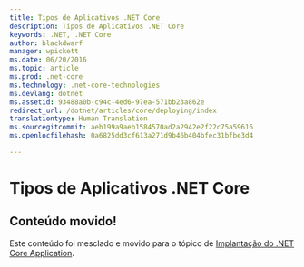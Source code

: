 ```yaml
---
title: Tipos de Aplicativos .NET Core
description: Tipos de Aplicativos .NET Core
keywords: .NET, .NET Core
author: blackdwarf
manager: wpickett
ms.date: 06/20/2016
ms.topic: article
ms.prod: .net-core
ms.technology: .net-core-technologies
ms.devlang: dotnet
ms.assetid: 93488a0b-c94c-4ed6-97ea-571bb23a862e
redirect_url: /dotnet/articles/core/deploying/index
translationtype: Human Translation
ms.sourcegitcommit: aeb199a9aeb1584570ad2a2942e2f22c75a59616
ms.openlocfilehash: 0a6825dd3cf613a271d9b46b404bfec31bfbe3d4

---
```


# <a name="net-core-app-types"></a>Tipos de Aplicativos .NET Core

## <a name="content-moved"></a>Conteúdo movido!
Este conteúdo foi mesclado e movido para o tópico de [Implantação do .NET Core Application](deploying/index.md). 



<!--HONumber=Nov16_HO4-->


